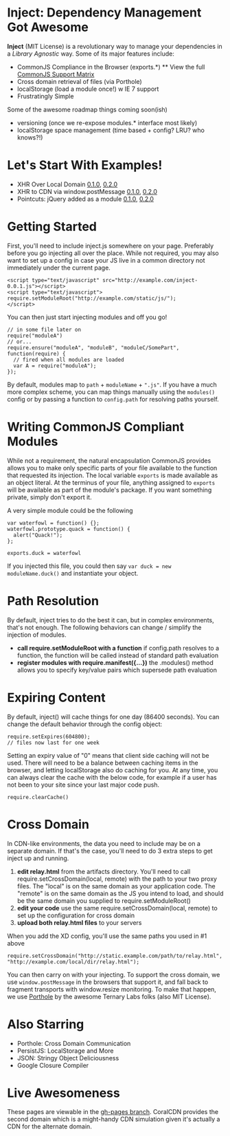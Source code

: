 Inject: Dependency Management Got Awesome
===
**Inject** (MIT License) is a revolutionary way to manage your dependencies in a *Library Agnostic* way. Some of its major features include:

* CommonJS Compliance in the Browser (exports.*)
** View the full [CommonJS Support Matrix](https://github.com/Jakobo/inject/wiki/CommonJS-Support)
* Cross domain retrieval of files (via Porthole)
* localStorage (load a module once!) w IE 7 support
* Frustratingly Simple

Some of the awesome roadmap things coming soon(ish)

* versioning (once we re-expose modules.* interface most likely)
* localStorage space management (time based + config? LRU? who knows?!)

Let's Start With Examples!
===
* XHR Over Local Domain [0.1.0](http://jakobo.github.com/inject/example/0.1.0/sample.html), [0.2.0](http://jakobo.github.com/inject/example/0.2.0/sample.html)
* XHR to CDN via window.postMessage [0.1.0](http://jakobo.github.com/inject/example/0.1.0/sample2.html), [0.2.0](http://jakobo.github.com/inject/example/0.2.0/sample2.html)
* Pointcuts: jQuery added as a module [0.1.0](http://jakobo.github.com/inject/example/0.1.0/sample3.html), [0.2.0](http://jakobo.github.com/inject/example/0.2.0/sample.html)


Getting Started
===
First, you'll need to include inject.js somewhere on your page. Preferably before you go injecting all over the place. While not required, you may also want to set up a config in case your JS live in a common directory not immediately under the current page.

```
<script type="text/javascript" src="http://example.com/inject-0.0.1.js"></script>
<script type="text/javascript">
require.setModuleRoot("http://example.com/static/js/");
</script>
```

You can then just start injecting modules and off you go!

```
// in some file later on
require("moduleA")
// or...
require.ensure("moduleA", "moduleB", "moduleC/SomePart", function(require) {
  // fired when all modules are loaded
  var A = require("moduleA");
});
```

By default, modules map to `path` + `moduleName` + `".js"`. If you have a much more complex scheme, you can map things manually using the `modules()` config or by passing a function to `config.path` for resolving paths yourself.

Writing CommonJS Compliant Modules
===
While not a requirement, the natural encapsulation CommonJS provides allows you to make only specific parts of your file available to the function that requested its injection. The local variable `exports` is made available as an object literal. At the terminus of your file, anything assigned to `exports` will be available as part of the module's package. If you want something private, simply don't export it.

A very simple module could be the following

```
var waterfowl = function() {};
waterfowl.prototype.quack = function() {
  alert("Quack!");
};

exports.duck = waterfowl
```

If you injected this file, you could then say `var duck = new moduleName.duck()` and instantiate your object.

Path Resolution
===
By default, inject tries to do the best it can, but in complex environments, that's not enough. The following behaviors can change / simplify the injection of modules.

* **call require.setModuleRoot with a function** if config.path resolves to a function, the function will be called instead of standard path evaluation
* **register modules with require.manifest({...})** the .modules() method allows you to specify key/value pairs which supersede path evaluation

Expiring Content
===
By default, inject() will cache things for one day (86400 seconds). You can change the default behavior through the config object:

```
require.setExpires(604800);
// files now last for one week
```

Setting an expiry value of "0" means that client side caching will not be used. There will need to be a balance between caching items in the browser, and letting localStorage also do caching for you. At any time, you can always clear the cache with the below code, for example if a user has not been to your site since your last major code push.

```
require.clearCache()
```

Cross Domain
===
In CDN-like environments, the data you need to include may be on a separate domain. If that's the case, you'll need to do 3 extra steps to get inject up and running.

1. **edit relay.html** from the artifacts directory. You'll need to call require.setCrossDomain(local, remote) with the path to your two proxy files. The "local" is on the same domain as your application code. The "remote" is on the same domain as the JS you intend to load, and should be the same domain you supplied to require.setModuleRoot()
2. **edit your code** use the same require.setCrossDomain(local, remote) to set up the configuration for cross domain
3. **upload both relay.html files** to your servers

When you add the XD config, you'll use the same paths you used in #1 above

```
require.setCrossDomain("http://static.example.com/path/to/relay.html", "http://example.com/local/dir/relay.html");
```

You can then carry on with your injecting. To support the cross domain, we use `window.postMessage` in the browsers that support it, and fall back to fragment transports with window.resize monitoring. To make that happen, we use [Porthole](http://ternarylabs.github.com/porthole/) by the awesome Ternary Labs folks (also MIT License).

Also Starring
===
* Porthole: Cross Domain Communication
* PersistJS: LocalStorage and More
* JSON: Stringy Object Deliciousness
* Google Closure Compiler

Live Awesomeness
===
These pages are viewable in the [gh-pages branch](https://github.com/Jakobo/inject/tree/gh-pages). CoralCDN provides the second domain which is a might-handy CDN simulation given it's actually a CDN for the alternate domain.